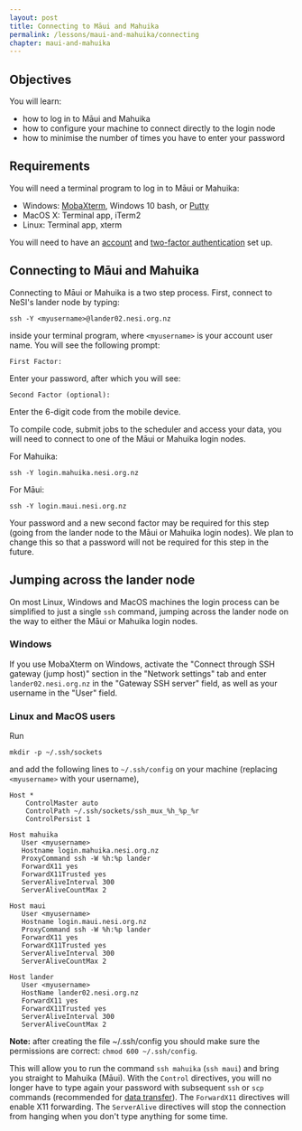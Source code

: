 ```yaml
---
layout: post
title: Connecting to Māui and Mahuika
permalink: /lessons/maui-and-mahuika/connecting
chapter: maui-and-mahuika
---
```


## Objectives

You will learn:

* how to log in to Māui and Mahuika
* how to configure your machine to connect directly to the login node
* how to minimise the number of times you have to enter your password

## Requirements

You will need a terminal program to log in to Māui or Mahuika:

- Windows: [MobaXterm](https://mobaxterm.mobatek.net/), Windows 10 bash, or [Putty](https://www.putty.org/)
- MacOS X: Terminal app, iTerm2
- Linux: Terminal app, xterm

You will need to have an [account](https://support.nesi.org.nz/hc/en-gb/articles/360000159715) and [two-factor authentication](https://support.nesi.org.nz/hc/en-gb/articles/360000203075) set up.

## Connecting to Māui and Mahuika

Connecting to Māui or Mahuika is a two step process. First, connect to NeSI's lander node by typing:
```
ssh -Y <myusername>@lander02.nesi.org.nz
```
inside your terminal program, where `<myusername>` is your account user name. You will see the following prompt:
```
First Factor:
```
Enter your password, after which you will see:
```
Second Factor (optional):
```
Enter the 6-digit code from the mobile device.

To compile code, submit jobs to the scheduler and access your data, you will need to connect to one of the Māui or Mahuika login nodes.

For Mahuika:
```
ssh -Y login.mahuika.nesi.org.nz
```

For Māui:
```
ssh -Y login.maui.nesi.org.nz
```

Your password and a new second factor may be required for this step (going from the lander node to the Māui or Mahuika login nodes). We plan to change this so that a password will not be required for this step in the future.

## Jumping across the lander node

On most Linux, Windows and MacOS machines the login process can be simplified to just a single `ssh` command, jumping across the lander node on the way to either the Māui or Mahuika login nodes.

### Windows
If you use MobaXterm on Windows, activate the "Connect through SSH gateway (jump host)" section in the "Network settings" tab and enter `lander02.nesi.org.nz` in the "Gateway SSH server" field, as well as your username in the "User" field.

### Linux and MacOS users
Run 
```
mkdir -p ~/.ssh/sockets
```
and add the following lines to `~/.ssh/config` on your machine (replacing `<myusername>` with your username),
```
Host *
    ControlMaster auto
    ControlPath ~/.ssh/sockets/ssh_mux_%h_%p_%r
    ControlPersist 1

Host mahuika
   User <myusername>
   Hostname login.mahuika.nesi.org.nz
   ProxyCommand ssh -W %h:%p lander
   ForwardX11 yes
   ForwardX11Trusted yes
   ServerAliveInterval 300
   ServerAliveCountMax 2

Host maui
   User <myusername>
   Hostname login.maui.nesi.org.nz
   ProxyCommand ssh -W %h:%p lander
   ForwardX11 yes
   ForwardX11Trusted yes
   ServerAliveInterval 300
   ServerAliveCountMax 2

Host lander
   User <myusername>
   HostName lander02.nesi.org.nz
   ForwardX11 yes
   ForwardX11Trusted yes
   ServerAliveInterval 300
   ServerAliveCountMax 2
```

**Note:** after creating the file ~/.ssh/config you should make sure the permissions are correct: `chmod 600 ~/.ssh/config`.

This will allow you to run the command `ssh mahuika` (`ssh maui`) and bring you straight to Mahuika (Māui). With the `Control` directives, you will no longer have to type again your password with subsequent `ssh` or `scp` commands (recommended for [data transfer](https://support.nesi.org.nz/hc/en-gb/articles/360000207355)). The `ForwardX11` directives will enable X11 forwarding. The `ServerAlive` directives will stop the connection from hanging when you don't type anything for some time.
